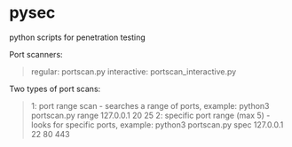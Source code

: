 # pysec
python scripts for penetration testing

Port scanners:
  > regular: portscan.py
  > interactive: portscan_interactive.py
  
  Two types of port scans:
   > 1: port range scan - searches a range of ports, example: python3 portscan.py range 127.0.0.1 20 25
   > 2: specific port range (max 5) - looks for specific ports, example: python3 portscan.py spec 127.0.0.1 22 80 443
